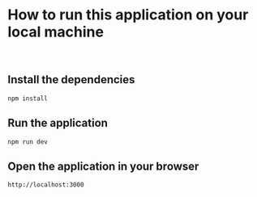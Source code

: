 # How to run this application on your local machine

<br />

## Install the dependencies

    npm install

## Run the application

    npm run dev

## Open the application in your browser

    http://localhost:3000
